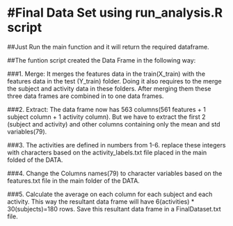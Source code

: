 #Final Data Set using run_analysis.R script
==========================
##Just Run the main function and it will return the required dataframe.

##The funtion script created the Data Frame in the following way:

###1. Merge: It merges the features data in the train(X_train) with the features data in the test (Y_train) folder. Doing it also requires to the merge the subject and activity data in these folders. After merging them these three data frames are combined in to one data frames.

###2. Extract: The data frame now has 563 columns(561 features + 1 subject column + 1 activity column). But we have to extract the first 2 (subject and activity) and other columns containing only the mean and std variables(79).

###3. The activities are defined in numbers from 1-6. replace these integers with characters based on the activity_labels.txt file placed in the main folded of the DATA.

###4. Change the Columns names(79) to character variables based on the features.txt file in the main folder of the DATA.

###5. Calculate the average on each column for each subject and each activity. This way the resultant data frame will have 6(activities) * 30(subjects)=180 rows. Save this resultant data frame in a FinalDataset.txt file.



